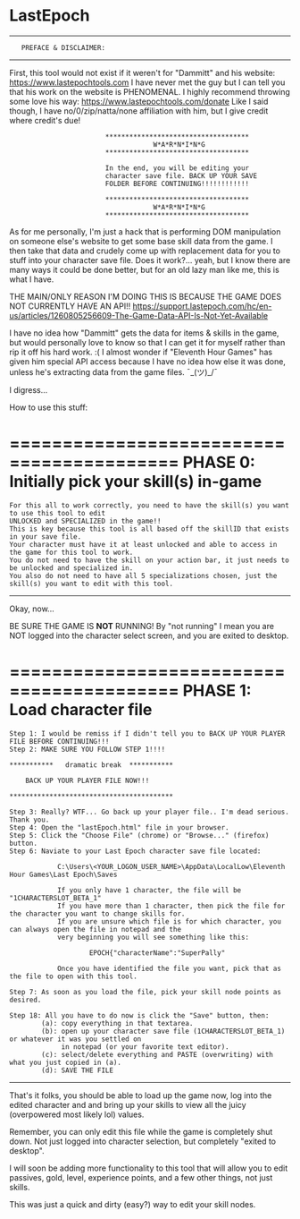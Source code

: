 # LastEpoch
************************************
       PREFACE & DISCLAIMER:
************************************
First, this tool would not exist if it weren't for "Dammitt" and his website: https://www.lastepochtools.com
I have never met the guy but I can tell you that his work on the website is PHENOMENAL.
I highly recommend throwing some love his way: https://www.lastepochtools.com/donate
Like I said though, I have no/0/zip/natta/none affiliation with him, but I give credit where credit's due!

                            ************************************
                                        W*A*R*N*I*N*G
                            ************************************
                            
                            In the end, you will be editing your
                            character save file. BACK UP YOUR SAVE
                            FOLDER BEFORE CONTINUING!!!!!!!!!!!!
                            
                            ************************************
                                        W*A*R*N*I*N*G
                            ************************************

As for me personally, I'm just a hack that is performing DOM manipulation on someone else's website to get
some base skill data from the game. I then take that data and crudely come up with replacement data for you
to stuff into your character save file. Does it work?... yeah, but I know there are many ways it could be
done better, but for an old lazy man like me, this is what I have.

THE MAIN/ONLY REASON I'M DOING THIS IS BECAUSE THE GAME DOES NOT CURRENTLY HAVE AN API!!
https://support.lastepoch.com/hc/en-us/articles/1260805256609-The-Game-Data-API-Is-Not-Yet-Available

I have no idea how "Dammitt" gets the data for items & skills in the game, but would personally love to know
so that I can get it for myself rather than rip it off his hard work. :(
I almost wonder if "Eleventh Hour Games" has given him special API access because I have no idea how else it
was done, unless he's extracting data from the game files. ¯\_(ツ)_/¯

I digress...


How to use this stuff:

==========================================
PHASE 0: Initially pick your skill(s) in-game
==========================================
    For this all to work correctly, you need to have the skill(s) you want to use this tool to edit
    UNLOCKED and SPECIALIZED in the game!!
    This is key because this tool is all based off the skillID that exists in your save file.
    Your character must have it at least unlocked and able to access in the game for this tool to work.
    You do not need to have the skill on your action bar, it just needs to be unlocked and specialized in.
    You also do not need to have all 5 specializations chosen, just the skill(s) you want to edit with this tool.
-------------------------------------------------------------

Okay, now...

BE SURE THE GAME IS **NOT** RUNNING!
By "not running" I mean you are NOT logged into the character select screen, and you are exited to desktop.

==========================================
PHASE 1: Load character file
==========================================
    Step 1: I would be remiss if I didn't tell you to BACK UP YOUR PLAYER FILE BEFORE CONTINUING!!!
    Step 2: MAKE SURE YOU FOLLOW STEP 1!!!!

    ***********   dramatic break  ***********

        BACK UP YOUR PLAYER FILE NOW!!!

    *****************************************

    Step 3: Really? WTF... Go back up your player file.. I'm dead serious. Thank you.
    Step 4: Open the "lastEpoch.html" file in your browser.
    Step 5: Click the "Choose File" (chrome) or "Browse..." (firefox) button.
    Step 6: Naviate to your Last Epoch character save file located:
                
                C:\Users\<YOUR_LOGON_USER_NAME>\AppData\LocalLow\Eleventh Hour Games\Last Epoch\Saves

                If you only have 1 character, the file will be "1CHARACTERSLOT_BETA_1"
                If you have more than 1 character, then pick the file for the character you want to change skills for.
                If you are unsure which file is for which character, you can always open the file in notepad and the
                very beginning you will see something like this:

                        EPOCH{"characterName":"SuperPally"

                Once you have identified the file you want, pick that as the file to open with this tool.

    Step 7: As soon as you load the file, pick your skill node points as desired.

    Step 18: All you have to do now is click the "Save" button, then:
            (a): copy everything in that textarea.
            (b): open up your character save file (1CHARACTERSLOT_BETA_1) or whatever it was you settled on
                 in notepad (or your favorite text editor).
            (c): select/delete everything and PASTE (overwriting) with what you just copied in (a).
            (d): SAVE THE FILE
-------------------------------------------------------------

That's it folks, you should be able to load up the game now, log into the edited character and
and bring up your skills to view all the juicy (overpowered most likely lol) values.

Remember, you can only edit this file while the game is completely shut down.
Not just logged into character selection, but completely "exited to desktop".

I will soon be adding more functionality to this tool that will allow you to edit passives,
gold, level, experience points, and a few other things, not just skills.

This was just a quick and dirty (easy?) way to edit your skill nodes.
